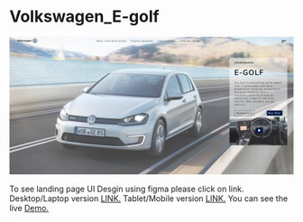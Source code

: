 # Volkswagen_E-golf




![Volkswagen_E-golf](Pictures/Screenshot%202020-11-06%20at%2018.34.42.png)

To see landing page UI Desgin using figma please click on link.
Desktop/Laptop version [LINK.](https://www.figma.com/file/wxsfPfR3fCsRSuUfKzR0C9/Desktop-Laptop)
Tablet/Mobile version [LINK.](https://www.figma.com/file/jNYkn891HEq6CydtxtA5hG/Tablet-Mobile)
You can see the live [Demo.]( https://williamsilvaw07.github.io/Volkswagen_E-golf/.)
